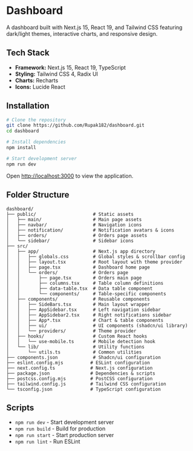 # Dashboard

A dashboard built with Next.js 15, React 19, and Tailwind CSS featuring dark/light themes, interactive charts, and responsive design.


## Tech Stack

- **Framework:** Next.js 15, React 19, TypeScript
- **Styling:** Tailwind CSS 4, Radix UI
- **Charts:** Recharts
- **Icons:** Lucide React

## Installation

```bash
# Clone the repository
git clone https://github.com/Rupak182/dashboard.git
cd dashboard

# Install dependencies
npm install

# Start development server
npm run dev
```

Open [http://localhost:3000](http://localhost:3000) to view the application.

## Folder Structure

```
dashboard/
├── public/                     # Static assets
│   ├── main/                   # Main page assets
│   ├── navbar/                 # Navigation icons
│   ├── notification/           # Notification avatars & icons
│   ├── orders/                 # Orders page assets
│   └── sidebar/                # Sidebar icons
├── src/
│   ├── app/                    # Next.js app directory
│   │   ├── globals.css         # Global styles & scrollbar config
│   │   ├── layout.tsx          # Root layout with theme provider
│   │   ├── page.tsx            # Dashboard home page
│   │   └── orders/             # Orders page
│   │       ├── page.tsx        # Orders main page
│   │       ├── columns.tsx     # Table column definitions
│   │       ├── data-table.tsx  # Data table component
│   │       └── components/     # Table-specific components
│   ├── components/             # Reusable components
│   │   ├── SideBars.tsx        # Main layout wrapper
│   │   ├── AppSidebar.tsx      # Left navigation sidebar
│   │   ├── AppSidebar2.tsx     # Right notifications sidebar
│   │   ├── App*.tsx            # Chart & table components
│   │   ├── ui/                 # UI components (shadcn/ui library)
│   │   └── providers/          # Theme provider
│   ├── hooks/                  # Custom React hooks
│   │   └── use-mobile.ts       # Mobile detection hook
│   └── lib/                    # Utility functions
│       └── utils.ts            # Common utilities
├── components.json             # Shadcn/ui configuration
├── eslint.config.mjs          # ESLint configuration
├── next.config.ts             # Next.js configuration
├── package.json               # Dependencies & scripts
├── postcss.config.mjs         # PostCSS configuration
├── tailwind.config.js         # Tailwind CSS configuration
└── tsconfig.json              # TypeScript configuration
```

## Scripts

- `npm run dev` - Start development server
- `npm run build` - Build for production
- `npm run start` - Start production server
- `npm run lint` - Run ESLint

